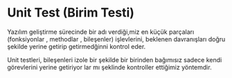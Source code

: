 # Unit Test (Birim Testi)

Yazılım geliştirme sürecinde bir adı verdiği,miz en küçük parçaları (fonksiyonlar , methodlar , bileşenler) işlevlerini, beklenen davranışları doğru şekilde yerine getirip getirmedğinni kontrol eder.

Unit testleri, bileşenleri izole bir şekilde bir birinden bağımısız sadece kendi görevlerini yerine getiriyor lar mı şeklinde kontroller ettiğimiz yöntemdir.
